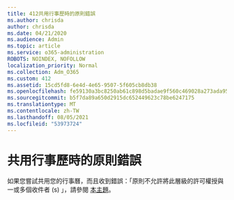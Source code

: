```yaml
---
title: 412共用行事歷時的原則錯誤
ms.author: chrisda
author: chrisda
ms.date: 04/21/2020
ms.audience: Admin
ms.topic: article
ms.service: o365-administration
ROBOTS: NOINDEX, NOFOLLOW
localization_priority: Normal
ms.collection: Adm_O365
ms.custom: 412
ms.assetid: 15cd5fd8-6e4d-4e65-9507-5f605cb8db38
ms.openlocfilehash: fe59130a3bc8250ab61c898d5badae9f560c469028a273ada9576109e18c330a
ms.sourcegitcommit: b5f7da89a650d2915dc652449623c78be6247175
ms.translationtype: MT
ms.contentlocale: zh-TW
ms.lasthandoff: 08/05/2021
ms.locfileid: "53973724"
---
```

# <a name="policy-error-when-sharing-a-calendar"></a>共用行事歷時的原則錯誤

如果您嘗試共用您的行事曆，而且收到錯誤：「原則不允許將此層級的許可權授與一或多個收件者 (s) 」，請參閱 [本主題](https://support.microsoft.com/help/3187524/policy-does-not-allow-granting-permissions-at-this-level-to-one-or-mor)。
